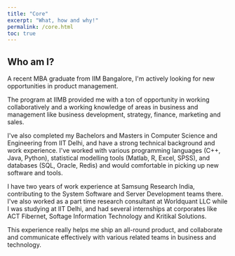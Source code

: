 ```yaml
---
title: "Core"
excerpt: "What, how and why!"
permalink: /core.html
toc: true
---
```


## Who am I?
A recent MBA graduate from IIM Bangalore, I'm actively looking for new opportunities in product management. 

The program at IIMB provided me with a ton of opportunity in working collaboratively and a working knowledge of areas in business and management like business development, strategy, finance, marketing and sales. 

I've also completed my Bachelors and Masters in Computer Science and Engineering from IIT Delhi, and have a strong technical background and work experience. I've worked with various programming languages (C++, Java, Python), statistical modelling tools (Matlab, R, Excel, SPSS), and databases (SQL, Oracle, Redis) and would comfortable in picking up new software and tools. 

I have two years of work experience at Samsung Research India, contributing to the System Software and Server Development teams there. I've also worked as a part time research consultant at Worldquant LLC while I was studying at IIT Delhi, and had several internships at corporates like ACT Fibernet, Softage Information Technology and Kritikal Solutions.

This experience really helps me ship an all-round product, and collaborate and communicate effectively with various related teams in business and technology.   

